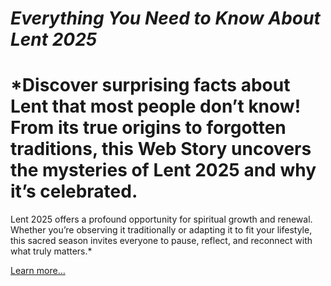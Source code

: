 # *Everything You Need to Know About Lent 2025*

# *Discover surprising facts about Lent that most people don’t know! From its true origins to forgotten traditions, this Web Story uncovers the mysteries of Lent 2025 and why it’s celebrated.
Lent 2025 offers a profound opportunity for spiritual growth and renewal. Whether you’re observing it traditionally or adapting it to fit your lifestyle, this sacred season invites everyone to pause, reflect, and reconnect with what truly matters.* 

[Learn more…](https://spiritualkhazaana.com/web-stories/lent-2025/)
